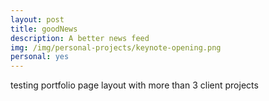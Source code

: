 ```yaml
---
layout: post
title: goodNews
description: A better news feed
img: /img/personal-projects/keynote-opening.png
personal: yes
---
```

testing portfolio page layout with more than 3 client projects
